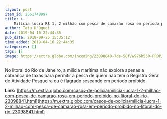 ```yaml
---
layout: post
item_id: 2561748997
title: >-
    Milícia lucra R$ 1, 2 milhão com pesca de camarão rosa em período proibido no litoral do Rio
author: Tatu D'Oquei
date: 2019-04-16 22:44:35
pub_date: 2018-09-25 15:35:12
time_added: 2019-04-16 22:44:35
categories: []
tags: []
image: https://extra.globo.com/incoming/23098840-7de-58f/w976h550-PROP/infochpdpict000079018248.jpg
---
```


No litoral do Rio de Janeiro, a milícia marítima não explora apenas a cobrança de taxas para permitir a pesca de quem não tem o Registro Geral de Atividade Pesqueira ou é flagrado pescando em período proibido.

**Link:** [https://m.extra.globo.com/casos-de-policia/milicia-lucra-1-2-milhao-com-pesca-de-camarao-rosa-em-periodo-proibido-no-litoral-do-rio-23098841.html](https://m.extra.globo.com/casos-de-policia/milicia-lucra-1-2-milhao-com-pesca-de-camarao-rosa-em-periodo-proibido-no-litoral-do-rio-23098841.html)

